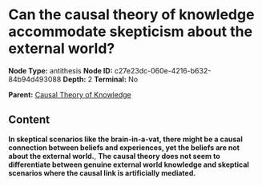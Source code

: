 # Can the causal theory of knowledge accommodate skepticism about the external world?

**Node Type:** antithesis
**Node ID:** c27e23dc-060e-4216-b632-84b94d493088
**Depth:** 2
**Terminal:** No

**Parent:** [Causal Theory of Knowledge](causal-theory-of-knowledge.md)

## Content

**In skeptical scenarios like the brain-in-a-vat, there might be a causal connection between beliefs and experiences, yet the beliefs are not about the external world.**, **The causal theory does not seem to differentiate between genuine external world knowledge and skeptical scenarios where the causal link is artificially mediated.**
